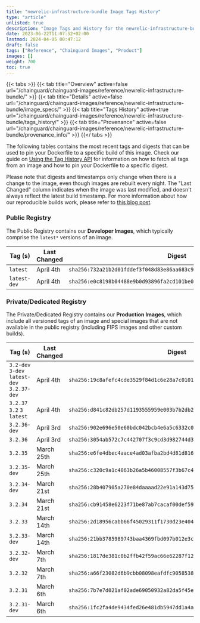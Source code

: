 ```yaml
---
title: "newrelic-infrastructure-bundle Image Tags History"
type: "article"
unlisted: true
description: "Image Tags and History for the newrelic-infrastructure-bundle Chainguard Image"
date: 2023-06-22T11:07:52+02:00
lastmod: 2024-04-05 00:47:12
draft: false
tags: ["Reference", "Chainguard Images", "Product"]
images: []
weight: 700
toc: true
---
```


{{< tabs >}}
{{< tab title="Overview" active=false url="/chainguard/chainguard-images/reference/newrelic-infrastructure-bundle/" >}}
{{< tab title="Details" active=false url="/chainguard/chainguard-images/reference/newrelic-infrastructure-bundle/image_specs/" >}}
{{< tab title="Tags History" active=true url="/chainguard/chainguard-images/reference/newrelic-infrastructure-bundle/tags_history/" >}}
{{< tab title="Provenance" active=false url="/chainguard/chainguard-images/reference/newrelic-infrastructure-bundle/provenance_info/" >}}
{{</ tabs >}}

The following tables contains the most recent tags and digests that can be used to pin your Dockerfile to a specific build of this image. Check our guide on [Using the Tag History API](/chainguard/chainguard-images/using-the-tag-history-api/) for information on how to fetch all tags from an image and how to pin your Dockerfile to a specific digest.

Please note that digests and timestamps only change when there is a change to the image, even though images are rebuilt every night. The "Last Changed" column indicates when the image was last modified, and doesn't always reflect the latest build timestamp. For more information about how our reproducible builds work, please refer to [this blog post](https://www.chainguard.dev/unchained/reproducing-chainguards-reproducible-image-builds).

### Public Registry
The Public Registry contains our **Developer Images**, which typically comprise the `latest*` versions of an image.

| Tag (s)       | Last Changed | Digest                                                                    |
|---------------|--------------|---------------------------------------------------------------------------|
|  `latest`     | April 4th    | `sha256:732a21b2d01fddef3f048d83e86aa683c942193550d12ef269677b676de6bf6b` |
|  `latest-dev` | April 4th    | `sha256:e0c8198b04488e9b0d93896fa2cd101be0dfaf831a70970b3f5c051bd41fd0ad` |


### Private/Dedicated Registry
The Private/Dedicated Registry contains our **Production Images**, which include all versioned tags of an image and special images that are not available in the public registry (including FIPS images and other custom builds).

| Tag (s)                                      | Last Changed | Digest                                                                    |
|----------------------------------------------|--------------|---------------------------------------------------------------------------|
|  `3.2-dev` `3-dev` `latest-dev` `3.2.37-dev` | April 4th    | `sha256:19c8afefc4cde3529f84d1c6e28a7c01014a21a007f7b772f4e4b73c697eabed` |
|  `3.2.37` `3.2` `3` `latest`                 | April 4th    | `sha256:d841c82db257d1193555959e003b7b2db29ea75e42152da5d3ea7b9d8a023b68` |
|  `3.2.36-dev`                                | April 3rd    | `sha256:902e696e50e60bdc042bcb4e6a5c6332c00f7508fa9b9db137927e4064be63c9` |
|  `3.2.36`                                    | April 3rd    | `sha256:3054ab572c7c442707f3c9cd3d982744d328b01272d76ab01b86bf3bb8d74d92` |
|  `3.2.35`                                    | March 25th   | `sha256:e6fe4dbec4aace4ad03afba2bd4d81d816eb2551a9802c533849c9286532bdf7` |
|  `3.2.35-dev`                                | March 25th   | `sha256:c320c9a1c4063b26a5b46008557f3b67c461044bf8196974af3072a3f22c9305` |
|  `3.2.34-dev`                                | March 21st   | `sha256:28b407905a270e84daaaad22e91a143d753505c65d389f3dd814f9363da9ea57` |
|  `3.2.34`                                    | March 21st   | `sha256:cb91458e6223f71be87ab7cacaf00def599722e8db4c7e5bb2ce4d03e2900ffd` |
|  `3.2.33`                                    | March 14th   | `sha256:2d18956cabb66f45029311f1730d23e404df8617d5697057d1263e2d3d1dba39` |
|  `3.2.33-dev`                                | March 14th   | `sha256:21bb3785989743baa4369fbd097b012e3c1539951ef937ba52b4fcb5f4c566a3` |
|  `3.2.32-dev`                                | March 7th    | `sha256:1817de381c0b2ffb42f59ac66e62287f1208b1c0db59df4d38f6e8320c93cb5a` |
|  `3.2.32`                                    | March 7th    | `sha256:a66f23082d6b9cbb08098eafdfc9058538b1944697db6cfe5c1e39d7d2d51ac0` |
|  `3.2.31`                                    | March 6th    | `sha256:7b7e7d021af02ade69050932a82da5f45ec4b7694894b52dc4ad4dcadc80b24c` |
|  `3.2.31-dev`                                | March 6th    | `sha256:1fc2fa4de9434fed26e481db5947dd1a4a80bb594272e308d0e40ef32f90b1b2` |

